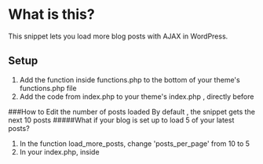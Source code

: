 # What is this?
This snippet lets you load more blog posts with AJAX in WordPress. 

## Setup
1. Add the function inside functions.php to the bottom of your theme's functions.php file
2. Add the code from index.php to your theme's index.php , directly before  <?php get_footer(); ?> 

###How to Edit the number of posts loaded
By default , the snippet gets the next 10 posts
#####What if your blog is set up to load 5 of your latest posts?

1. In the function load_more_posts, change 'posts_per_page' from 10 to 5
2. In your index.php, inside <script>  change offset from 10 to 5
